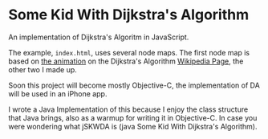 Some Kid With Dijkstra's Algorithm
==================================
An implementation of Dijkstra's Algoritm in JavaScript.

The example, `index.html`, uses several node maps. The first node map is based on [the animation](http://en.wikipedia.org/wiki/File:Dijkstra_Animation.gif) on the Dijkstra's Algorithm [Wikipedia Page](http://en.wikipedia.org/wiki/Dijkstra%27s_algorithm), the other two I made up.

Soon this project will become mostly Objective-C, the implementation of DA will be used in an iPhone app.

I wrote a Java Implementation of this because I enjoy the class structure that Java brings, also as a warmup for writing it in Objective-C. In case you were wondering what jSKWDA is (java Some Kid With Dijkstra's Algorithm).